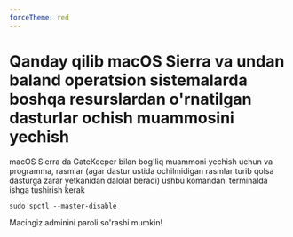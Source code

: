 ```yaml
---
forceTheme: red
---
```

# Qanday qilib macOS Sierra va undan baland operatsion sistemalarda boshqa resurslardan o'rnatilgan dasturlar ochish muammosini yechish 

macOS Sierra da GateKeeper bilan bog'liq muammoni yechish uchun va programma, rasmlar (agar dastur ustida ochilmidigan rasmlar turib qolsa dasturga zarar yetkanidan dalolat beradi) ushbu komandani terminalda ishga tushirish kerak

```
sudo spctl --master-disable
```

Macingiz adminini paroli so'rashi mumkin!
